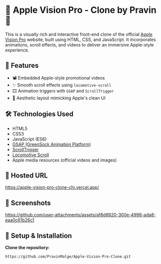 # 🍎 Apple Vision Pro - Clone by Pravin 🥀

This is a visually rich and interactive front-end clone of the official [Apple Vision Pro](https://www.apple.com/apple-vision-pro/) website, built using HTML, CSS, and JavaScript. It incorporates animations, scroll effects, and videos to deliver an immersive Apple-style experience.

## 🚀 Features

- 📽️ Embedded Apple-style promotional videos  
- ✨ Smooth scroll effects using `locomotive-scroll`  
- 🎞️ Animation triggers with `GSAP` and `ScrollTrigger`  
- 🎨 Aesthetic layout mimicking Apple's clean UI   

## 🛠️ Technologies Used

- HTML5  
- CSS3  
- JavaScript (ES6)  
- [GSAP (GreenSock Animation Platform)](https://greensock.com/gsap/)  
- [ScrollTrigger](https://greensock.com/scrolltrigger/)  
- [Locomotive Scroll](https://locomotivemtl.github.io/locomotive-scroll/)  
- Apple media resources (official videos and images)

## 🔗 Hosted URL
https://apple-vision-pro-clone-chi.vercel.app/

## 📸 Screenshots


https://github.com/user-attachments/assets/af8d8920-300e-4998-ada8-eaa0c61b26c1



## 🔧 Setup & Installation

**Clone the repository:**
 
```bash
https://github.com/PravinMalge/Apple-Vision-Pro-Clone.git
